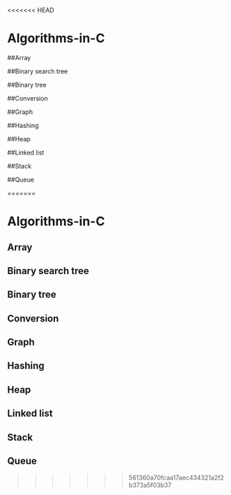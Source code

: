 <<<<<<< HEAD
# Algorithms-in-C

##Array 

##Binary search tree

##Binary tree

##Conversion 

##Graph

##Hashing

##Heap

##Linked list

##Stack

##Queue








=======
# Algorithms-in-C

## Array 

## Binary search tree

## Binary tree

## Conversion 

## Graph

## Hashing

## Heap

## Linked list

## Stack

## Queue








>>>>>>> 561360a70fcaa17aec434321a2f2b373a5f03b37
